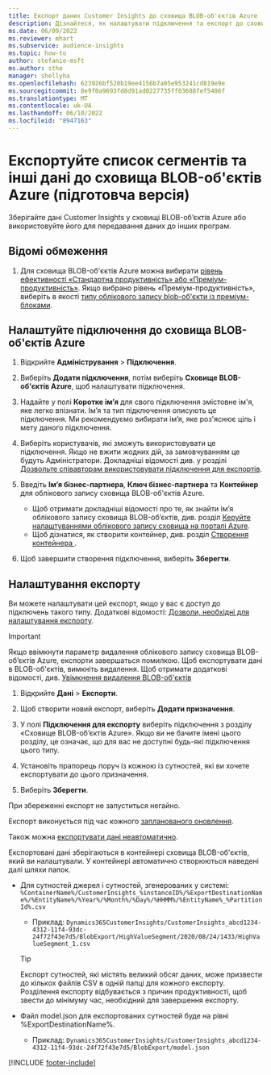 ```yaml
---
title: Експорт даних Customer Insights до сховища BLOB-об'єктів Azure
description: Дізнайтеся, як налаштувати підключення та експорт до сховища BLOB-об'єктів Azure.
ms.date: 06/09/2022
ms.reviewer: mhart
ms.subservice: audience-insights
ms.topic: how-to
author: stefanie-msft
ms.author: sthe
manager: shellyha
ms.openlocfilehash: 623926bf520b19ee4156b7a05e953241cd819e9e
ms.sourcegitcommit: 8e9f0a9693fd8d91ad0227735ff03688fef5406f
ms.translationtype: MT
ms.contentlocale: uk-UA
ms.lasthandoff: 06/10/2022
ms.locfileid: "8947163"
---
```

# <a name="export-segment-list-and-other-data-to-azure-blob-storage-preview"></a>Експортуйте список сегментів та інші дані до сховища BLOB-об'єктів Azure (підготовча версія)

Зберігайте дані Customer Insights у сховищі BLOB-об’єктів Azure або використовуйте його для передавання даних до інших програм.

## <a name="known-limitations"></a>Відомі обмеження

1. Для сховища BLOB-об'єктів Azure можна вибирати [рівень ефективності «Стандартна продуктивність» або «Преміум-продуктивність»](/azure/storage/blobs/storage-blob-performance-tiers). Якщо вибрано рівень «Преміум-продуктивність», виберіть в якості [типу облікового запису blob-об'єкти із преміум-блоками](/azure/storage/common/storage-account-overview#types-of-storage-accounts).

## <a name="set-up-the-connection-to-blob-storage"></a>Налаштуйте підключення до сховища BLOB-об'єктів Azure

1. Відкрийте **Адміністрування** > **Підключення**.

1. Виберіть **Додати підключення**, потім виберіть **Сховище BLOB-об'єктів Azure**, щоб налаштувати підключення.

1. Надайте у полі **Коротке ім’я** для свого підключення змістовне ім'я, яке легко впізнати. Ім’я та тип підключення описують це підключення. Ми рекомендуємо вибирати ім’я, яке роз'яснює ціль і мету даного підключення.

1. Виберіть користувачів, які зможуть використовувати це підключення. Якщо не вжити жодних дій, за замовчуванням це будуть Адміністратори. Докладніші відомості див. у розділі [Дозвольте співавторам використовувати підключення для експортів](connections.md#allow-contributors-to-use-a-connection-for-exports).

1. Введіть **Ім’я бізнес-партнера**, **Ключ бізнес-партнера** та **Контейнер** для облікового запису сховища BLOB-об'єктів Azure.
    - Щоб отримати докладніші відомості про те, як знайти ім’я облікового запису сховища BLOB-об’єктів, див. розділ [Керуйте налаштуваннями облікового запису сховища на порталі Azure](/azure/storage/common/storage-account-manage).
    - Щоб дізнатися, як створити контейнер, див. розділ [Створення контейнера ](/azure/storage/blobs/storage-quickstart-blobs-portal#create-a-container).

1. Щоб завершити створення підключення, виберіть **Зберегти**. 

## <a name="configure-an-export"></a>Налаштування експорту

Ви можете налаштувати цей експорт, якщо у вас є доступ до підключень такого типу. Додаткові відомості: [Дозволи, необхідні для налаштування експорту](export-destinations.md#set-up-a-new-export).

> [!IMPORTANT]
> Якщо ввімкнути параметр видалення облікового запису сховища BLOB-об’єктів Azure, експорти завершаться помилкою. Щоб експортувати дані в BLOB-об'єктів, вимкніть видалення. Щоб отримати додаткові відомості, див. [Увімкнення видалення BLOB-об'єктів](/azure/storage/blobs/soft-delete-blob-enable)

1. Відкрийте **Дані** > **Експорти**.

1. Щоб створити новий експорт, виберіть **Додати призначення**.

1. У полі **Підключення для експорту** виберіть підключення з розділу «Сховище BLOB-об’єктів Azure». Якщо ви не бачите імені цього розділу, це означає, що для вас не доступні будь-які підключення цього типу.

1. Установіть прапорець поруч із кожною із сутностей, які ви хочете експортувати до цього призначення.

1. Виберіть **Зберегти**.

При збереженні експорт не запуститься негайно.

Експорт виконується під час кожного [запланованого оновлення](system.md#schedule-tab).

Також можна [експортувати дані неавтоматично](export-destinations.md#run-exports-on-demand).

Експортовані дані зберігаються в контейнері сховища BLOB-об'єктів, який ви налаштували. У контейнері автоматично створюються наведені далі шляхи папок.

- Для сутностей джерел і сутностей, згенерованих у системі:   
  `%ContainerName%/CustomerInsights_%instanceID%/%ExportDestinationName%/%EntityName%/%Year%/%Month%/%Day%/%HHMM%/%EntityName%_%PartitionId%.csv`  
  - Приклад: `Dynamics365CustomerInsights/CustomerInsights_abcd1234-4312-11f4-93dc-24f72f43e7d5/BlobExport/HighValueSegment/2020/08/24/1433/HighValueSegment_1.csv`
  
  > [!TIP]
  > Експорт сутностей, які містять великий обсяг даних, може призвести до кількох файлів CSV в одній папці для кожного експорту. Розділення експорту відбувається з причин продуктивності, щоб звести до мінімуму час, необхідний для завершення експорту.

- Файл model.json для експортованих сутностей буде на рівні %ExportDestinationName%.  
  - Приклад: `Dynamics365CustomerInsights/CustomerInsights_abcd1234-4312-11f4-93dc-24f72f43e7d5/BlobExport/model.json`

[!INCLUDE [footer-include](includes/footer-banner.md)]
